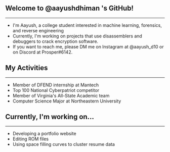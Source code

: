 ## Welcome to @aayushdhiman 's GitHub!

 ---

 - I'm Aayush, a college student interested in machine learning, forensics, and reverse engineering
 - Currently, I'm working on projects that use disassemblers and debuggers to crack encryption software.
 - If you want to reach me, please DM me on Instagram at @aayush_d10 or on Discord at Prosper#6142.

## My Activities

---

- Member of DFEND internship at Mantech
- Top 100 National Cyberpatriot competitor
- Member of Virginia's All-State Academic team
- Computer Science Major at Northeastern University

## Currently, I'm working on...

---

- Developing a portfolio website
- Editing ROM files
- Using space filling curves to cluster resume data
